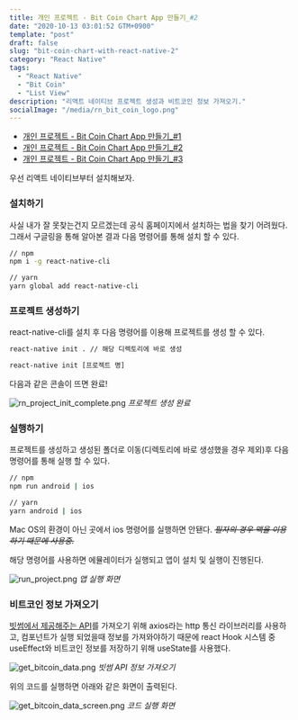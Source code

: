 ```yaml
---
title: 개인 프로젝트 - Bit Coin Chart App 만들기_#2
date: "2020-10-13 03:01:52 GTM+0900"
template: "post"
draft: false
slug: "bit-coin-chart-with-react-native-2"
category: "React Native"
tags:
  - "React Native"
  - "Bit Coin"
  - "List View"
description: "리액트 네이티브 프로젝트 생성과 비트코인 정보 가져오기."
socialImage: "/media/rn_bit_coin_logo.png"
---
```


- [개인 프로젝트 - Bit Coin Chart App 만들기\_#1](/posts/bit-coin-chart-with-react-native-1)
- [개인 프로젝트 - Bit Coin Chart App 만들기\_#2](/posts/bit-coin-chart-with-react-native-2)
- [개인 프로젝트 - Bit Coin Chart App 만들기\_#3](/posts/bit-coin-chart-with-react-native-3)

우선 리액트 네이티브부터 설치해보자.

### 설치하기

사실 내가 잘 못찾는건지 모르겠는데 공식 홈페이지에서 설치하는 법을 찾기 어려웠다. 그래서 구글링을 통해 알아본 결과 다음 명령어를 통해 설치 할 수 있다.

```bash
// npm
npm i -g react-native-cli

// yarn
yarn global add react-native-cli
```

### 프로젝트 생성하기

react-native-cli를 설치 후 다음 명령어를 이용해 프로젝트를 생성 할 수 있다.

```bash
react-native init . // 해당 디렉토리에 바로 생성

react-native init [프로젝트 명]
```

다음과 같은 콘솔이 뜨면 완료!

![rn_project_init_complete.png](/media/rn_project_init_complete.png) _프로젝트 생성 완료_

### 실행하기

프로젝트를 생성하고 생성된 폴더로 이동(디렉토리에 바로 생성했을 경우 제외)후 다음 명령어를 통해 실행 할 수 있다.

```bash
// npm
npm run android | ios

// yarn
yarn android | ios
```

Mac OS의 환경이 아닌 곳에서 ios 명령어를 실행하면 안됀다. <del>_필자의 경우 맥을 이용하기 때문에 사용중._</del>

해당 명령어를 사용하면 에뮬레이터가 실행되고 앱이 설치 및 실행이 진행된다.

![run_project.png](/media/run_project.png) _앱 실행 화면_

### 비트코인 정보 가져오기

[빗썸에서 제공해주는 API](https://api.bithumb.com/public/ticker/ALL)를 가져오기 위해 axios라는 http 통신 라이브러리를 사용하고, 컴포넌트가 실행 되었을때 정보를 가져와야하기 때문에 react Hook 시스템 중 useEffect와 비트코인 정보를 저장하기 위해 useState를 사용했다.

![get_bitcoin_data.png](/media/get_bitcoin_data.png) _빗썸 API 정보 가져오기_

위의 코드를 실행하면 아래와 같은 화면이 출력된다.

![get_bitcoin_data_screen.png](/media/get_bitcoin_data_screen.png) _코드 실행 화면_
